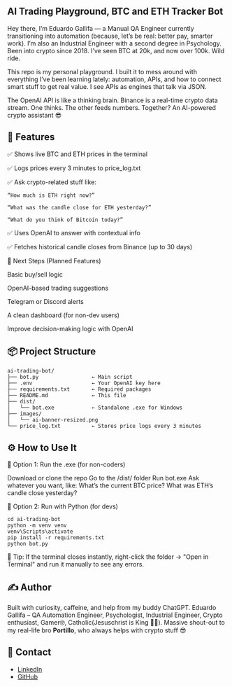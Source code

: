 ## AI Trading Playground, BTC and ETH Tracker Bot
Hey there, I’m Eduardo Gallifa — a Manual QA Engineer currently transitioning into automation (because, let’s be real: better pay, smarter work). I’m also an Industrial Engineer with a second degree in Psychology. Been into crypto since 2018. I’ve seen BTC at 20k, and now over 100k. Wild ride.

This repo is my personal playground. I built it to mess around with everything I’ve been learning lately: automation, APIs, and how to connect smart stuff to get real value. I see APIs as engines that talk via JSON.

The OpenAI API is like a thinking brain. Binance is a real-time crypto data stream. One thinks. The other feeds numbers. Together? An AI-powered crypto assistant 😎

## 💬 Features

✅ Shows live BTC and ETH prices in the terminal

✅ Logs prices every 3 minutes to price_log.txt

✅ Ask crypto-related stuff like:
```plaintext
“How much is ETH right now?”

“What was the candle close for ETH yesterday?”

“What do you think of Bitcoin today?”
```
✅ Uses OpenAI to answer with contextual info

✅ Fetches historical candle closes from Binance (up to 30 days)

🧠 Next Steps (Planned Features)

Basic buy/sell logic

OpenAI-based trading suggestions

Telegram or Discord alerts

A clean dashboard (for non-dev users)

Improve decision-making logic with OpenAI

## 📦 Project Structure

```plaintext
ai-trading-bot/
├── bot.py                 ← Main script
├── .env                   ← Your OpenAI key here
├── requirements.txt       ← Required packages
├── README.md              ← This file
├── dist/
│   └── bot.exe            ← Standalone .exe for Windows
├── images/
│   └── ai-banner-resized.png
└── price_log.txt          ← Stores price logs every 3 minutes
```


## ⚙️ How to Use It
👟 Option 1: Run the .exe (for non-coders)

Download or clone the repo
Go to the /dist/ folder
Run bot.exe
Ask whatever you want, like:
What’s the current BTC price?
What was ETH’s candle close yesterday?

🐍 Option 2: Run with Python (for devs)

```plaintextgit clone https://github.com/eduardogallifaochoa/ai-trading-bot.git
cd ai-trading-bot
python -m venv venv
venv\Scripts\activate
pip install -r requirements.txt
python bot.py
```
🧠 Tip: If the terminal closes instantly, right-click the folder → "Open in Terminal" and run it manually to see any errors.

## ✍️ Author

Built with curiosity, caffeine, and help from my buddy ChatGPT.
Eduardo Gallifa – QA Automation Engineer, Psychologist, Industrial Engineer, Crypto enthusiast, Gamer🤓, Catholic(Jesuschrist is King 🗿👑).
Massive shout-out to my real-life bro **Portillo**, who always helps with crypto stuff 😎
## 📨 Contact

- [LinkedIn](https://www.linkedin.com/in/eduardogallifaochoa)
- [GitHub](https://github.com/eduardogallifaochoa)
